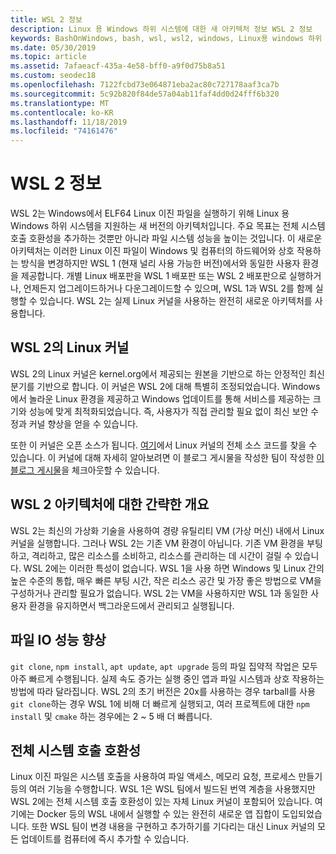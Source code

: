 ```yaml
---
title: WSL 2 정보
description: Linux 용 Windows 하위 시스템에 대한 새 아키텍처 정보 WSL 2 정보
keywords: BashOnWindows, bash, wsl, wsl2, windows, Linux용 windows 하위 시스템, windowssubsystem, ubuntu, debian, suse, windows 10, 설치
ms.date: 05/30/2019
ms.topic: article
ms.assetid: 7afaeacf-435a-4e58-bff0-a9f0d75b8a51
ms.custom: seodec18
ms.openlocfilehash: 7122fcbd73e064871eba2ac80c727178aaf3ca7b
ms.sourcegitcommit: 5c92b820f84de57a04ab11faf4dd0d24fff6b320
ms.translationtype: MT
ms.contentlocale: ko-KR
ms.lasthandoff: 11/18/2019
ms.locfileid: "74161476"
---
```

# <a name="about-wsl-2"></a>WSL 2 정보

WSL 2는 Windows에서 ELF64 Linux 이진 파일을 실행하기 위해 Linux 용 Windows 하위 시스템을 지원하는 새 버전의 아키텍처입니다. 주요 목표는 전체 시스템 호출 호환성을 추가하는 것뿐만 아니라 파일 시스템 성능을 높이는 것입니다. 이 새로운 아키텍처는 이러한 Linux 이진 파일이 Windows 및 컴퓨터의 하드웨어와 상호 작용하는 방식을 변경하지만 WSL 1 (현재 널리 사용 가능한 버전)에서와 동일한 사용자 환경을 제공합니다. 개별 Linux 배포판을 WSL 1 배포판 또는 WSL 2 배포판으로 실행하거나, 언제든지 업그레이드하거나 다운그레이드할 수 있으며, WSL 1과 WSL 2를 함께 실행할 수 있습니다. WSL 2는 실제 Linux 커널을 사용하는 완전히 새로운 아키텍처를 사용합니다.

## <a name="linux-kernel-in-wsl-2"></a>WSL 2의 Linux 커널

WSL 2의 Linux 커널은 kernel.org에서 제공되는 원본을 기반으로 하는 안정적인 최신 분기를 기반으로 합니다. 이 커널은 WSL 2에 대해 특별히 조정되었습니다. Windows에서 놀라운 Linux 환경을 제공하고 Windows 업데이트를 통해 서비스를 제공하는 크기와 성능에 맞게 최적화되었습니다. 즉, 사용자가 직접 관리할 필요 없이 최신 보안 수정과 커널 향상을 얻을 수 있습니다.

또한 이 커널은 오픈 소스가 됩니다. [여기](https://github.com/microsoft/WSL2-Linux-Kernel)에서 Linux 커널의 전체 소스 코드를 찾을 수 있습니다. 이 커널에 대해 자세히 알아보려면 이 블로그 게시물을 작성한 팀이 작성한 [이 블로그 게시물](https://devblogs.microsoft.com/commandline/shipping-a-linux-kernel-with-windows/)을 체크아웃할 수 있습니다.

## <a name="brief-overview-of-the-wsl-2-architecture"></a>WSL 2 아키텍처에 대한 간략한 개요

WSL 2는 최신의 가상화 기술을 사용하여 경량 유틸리티 VM (가상 머신) 내에서 Linux 커널을 실행합니다. 그러나 WSL 2는 기존 VM 환경이 아닙니다. 기존 VM 환경을 부팅하고, 격리하고, 많은 리소스를 소비하고, 리소스를 관리하는 데 시간이 걸릴 수 있습니다. WSL 2에는 이러한 특성이 없습니다. WSL 1을 사용 하면 Windows 및 Linux 간의 높은 수준의 통합, 매우 빠른 부팅 시간, 작은 리소스 공간 및 가장 좋은 방법으로 VM을 구성하거나 관리할 필요가 없습니다. WSL 2는 VM을 사용하지만 WSL 1과 동일한 사용자 환경을 유지하면서 백그라운드에서 관리되고 실행됩니다.

## <a name="increased-file-io-performance"></a>파일 IO 성능 향상

`git clone`, `npm install`, `apt update`, `apt upgrade` 등의 파일 집약적 작업은 모두 아주 빠르게 수행됩니다. 실제 속도 증가는 실행 중인 앱과 파일 시스템과 상호 작용하는 방법에 따라 달라집니다. WSL 2의 초기 버전은 20x를 사용하는 경우 tarball를 사용 `git clone`하는 경우 WSL 1에 비해 더 빠르게 실행되고, 여러 프로젝트에 대한 `npm install` 및 `cmake` 하는 경우에는 2 ~ 5 배 더 빠릅니다.

## <a name="full-system-call-compatibility"></a>전체 시스템 호출 호환성

Linux 이진 파일은 시스템 호출을 사용하여 파일 액세스, 메모리 요청, 프로세스 만들기 등의 여러 기능을 수행합니다. WSL 1은 WSL 팀에서 빌드된 번역 계층을 사용했지만 WSL 2에는 전체 시스템 호출 호환성이 있는 자체 Linux 커널이 포함되어 있습니다. 여기에는 Docker 등의 WSL 내에서 실행할 수 있는 완전히 새로운 앱 집합이 도입되었습니다. 또한 WSL 팀이 변경 내용을 구현하고 추가하기를 기다리는 대신 Linux 커널의 모든 업데이트를 컴퓨터에 즉시 추가할 수 있습니다.
